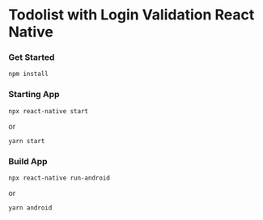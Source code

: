 # Todolist with Login Validation React Native

### Get Started
```
npm install
```

### Starting App
```
npx react-native start
```
or
```
yarn start
```

### Build App
```
npx react-native run-android
```
or
```
yarn android
```
